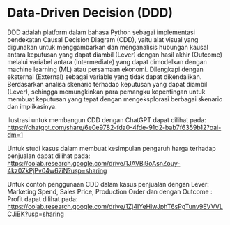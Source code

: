 # Data-Driven Decision (DDD)

DDD adalah platform dalam bahasa Python sebagai implementasi pendekatan Causal Decision Diagram (CDD), yaitu alat visual yang digunakan untuk menggambarkan dan menganalisis hubungan kausal antara keputusan yang dapat diambil (Lever) dengan hasil akhir (Outcome) melalui variabel antara (Intermediate) yang dapat dimodelkan dengan machine learning (ML) atau persamaan ekonomi. Dilengkapi dengan eksternal (External) sebagai variable yang tidak dapat dikendalikan. Berdasarkan analisa skenario terhadap keputusan yang dapat diambil (Lever), sehingga memungkinkan para pemangku kepentingan untuk membuat keputusan yang tepat dengan mengeksplorasi berbagai skenario dan implikasinya. 

Ilustrasi untuk membangun CDD dengan ChatGPT dapat dilihat pada: https://chatgpt.com/share/6e0e9782-fda0-4fde-91d2-bab7f6359b12?oai-dm=1

Untuk studi kasus dalam membuat kesimpulan pengaruh harga terhadap penjualan dapat dilihat pada: https://colab.research.google.com/drive/1JAVBi9oAsnZouy-4kz0ZkPjPv04w67iN?usp=sharing

Untuk contoh penggunaan CDD dalam kasus penjualan dengan Lever: Marketing Spend, Sales Price, Production Order dan dengan Outcome : Profit dapat dilihat pada: https://colab.research.google.com/drive/1Zj4IYeHiwJphT6sPgTunv9EVVVLCJiBK?usp=sharing
